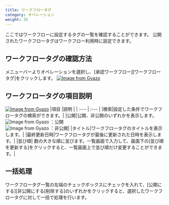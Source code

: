 ```yaml
---
title: ワークフロータグ
category: オペレーション
weight: 35
---
```


ここではワークフローに設定するタグの一覧を確認することができます。
公開されたワークフロータグはワークフロー利用時に設定できます。

## ワークフロータグの確認方法
メニューバーよりオペレーションを選択し、[承認ワークフロー][ワークフロータグ]をクリックします。
[![Image from Gyazo](https://t.gyazo.com/teams/diverta/834f6044f677cba3203418432d4701a5.png)](https://diverta.gyazo.com/834f6044f677cba3203418432d4701a5)

## ワークフロータグの項目説明
[![Image from Gyazo](https://t.gyazo.com/teams/diverta/35c3f9864b445d528015827553e2db6a.png)](https://diverta.gyazo.com/35c3f9864b445d528015827553e2db6a)
|項目   |説明  |
| :--- | :--- |
|検索|設定した条件でワークフロータグの検索ができます。|
|公開|公開、非公開のいずれかを表示します。<br>![Image from Gyazo](https://diverta.gyazo.com/58b1184619642c531213d0c188d6ae6d.png) ：公開<br>![Image from Gyazo](https://diverta.gyazo.com/3f1f7404ede4bd4470d4db651a1e67b8.png) ：非公開|
|タイトル|ワークフロータグのタイトルを表示します。|
|最終更新日時|ワークフロータグが最後に更新された日時を表示します。|
|並び順| 数の大きな順に並びます。一覧画面で入力して、画面下の[並び順を更新する]をクリックすると、一覧画面上で並び順だけ変更することができます。|

## 一括処理
ワークフロータグ一覧の左端のチェックボックスにチェックを入れて、[公開にする][非公開にする[削除する]のいずれかをクリックすると、選択したワークフロータグに対して一括で処理を行います。